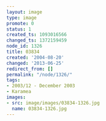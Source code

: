 ```yaml
---
layout: image
type: image
promote: 0
status: 1
created_ts: 1093016566
changed_ts: 1372159459
node_id: 1326
title: 03834
created: '2004-08-20'
changed: '2013-06-25'
redirect_from: []
permalink: "/node/1326/"
tags:
- 2003/12 - December 2003
- Karamea
images:
- src: image/images/03834-1326.jpg
  name: 03834-1326.jpg
---
```


